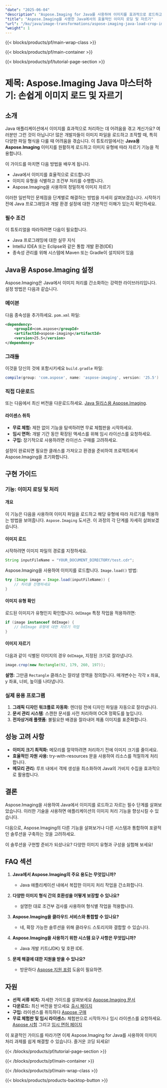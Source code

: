 ```yaml
---
"date": "2025-06-04"
"description": "Aspose.Imaging for Java를 사용하여 이미지를 효과적으로 로드하고 자르는 방법을 알아보세요. 지금 바로 앱의 이미지 처리 기능을 향상시켜 보세요."
"title": "Aspose.Imaging을 사용한 Java에서의 효율적인 이미지 로딩 및 자르기"
"url": "/ko/java/image-transformations/aspose-imaging-java-load-crop-images/"
"weight": 1
---
```


{{< blocks/products/pf/main-wrap-class >}}

{{< blocks/products/pf/main-container >}}

{{< blocks/products/pf/tutorial-page-section >}}
# 제목: Aspose.Imaging Java 마스터하기: 손쉽게 이미지 로드 및 자르기

## 소개

Java 애플리케이션에서 이미지를 효과적으로 처리하는 데 어려움을 겪고 계신가요? 여러분만 그런 것이 아닙니다! 많은 개발자들이 이미지 파일을 로드하고 조작할 때, 특히 다양한 파일 형식을 다룰 때 어려움을 겪습니다. 이 튜토리얼에서는 **Java용 Aspose.Imaging** 이미지를 원활하게 로드하고 이미지 유형에 따라 자르기 기능을 적용합니다.

이 가이드를 마치면 다음 방법을 배우게 됩니다.

- Java에서 이미지를 효율적으로 로드합니다
- 이미지 유형을 식별하고 조건부 처리를 수행합니다.
- Aspose.Imaging을 사용하여 정밀하게 이미지 자르기

이러한 일반적인 문제점을 단계별로 해결하는 방법을 자세히 살펴보겠습니다. 시작하기 전에 Java 프로그래밍과 개발 환경 설정에 대한 기본적인 이해가 있는지 확인하세요.

### 필수 조건

이 튜토리얼을 따라하려면 다음이 필요합니다.

- Java 프로그래밍에 대한 실무 지식
- IntelliJ IDEA 또는 Eclipse와 같은 통합 개발 환경(IDE)
- 종속성 관리를 위해 시스템에 Maven 또는 Gradle이 설치되어 있음

## Java용 Aspose.Imaging 설정

Aspose.Imaging은 Java에서 이미지 처리를 간소화하는 강력한 라이브러리입니다. 설정 방법은 다음과 같습니다.

### 메이븐

다음 종속성을 추가하세요. `pom.xml` 파일:

```xml
<dependency>
    <groupId>com.aspose</groupId>
    <artifactId>aspose-imaging</artifactId>
    <version>25.5</version>
</dependency>
```

### 그래들

이것을 당신의 것에 포함시키세요 `build.gradle` 파일:

```gradle
compile(group: 'com.aspose', name: 'aspose-imaging', version: '25.5')
```

### 직접 다운로드

또는 다음에서 최신 버전을 다운로드하세요. [Java 릴리스용 Aspose.Imaging](https://releases.aspose.com/imaging/java/).

#### 라이센스 취득

- **무료 체험:** 제한 없이 기능을 탐색하려면 무료 체험판을 시작하세요.
- **임시 면허:** 개발 기간 동안 확장된 액세스를 위해 임시 라이선스를 요청하세요.
- **구입:** 장기적으로 사용하려면 라이선스 구매를 고려하세요.

설정이 완료되면 필요한 클래스를 가져오고 환경을 준비하여 프로젝트에서 Aspose.Imaging을 초기화합니다.

## 구현 가이드

### 기능: 이미지 로딩 및 처리

#### 개요

이 기능은 다음을 사용하여 이미지 파일을 로드하고 해당 유형에 따라 자르기를 적용하는 방법을 보여줍니다. `Aspose.Imaging` 도서관. 이 과정의 각 단계를 자세히 살펴보겠습니다.

#### 이미지 로드

시작하려면 이미지 파일의 경로를 지정하세요.

```java
String inputFileName = "YOUR_DOCUMENT_DIRECTORY/test.cdr";
```

Aspose.Imaging을 사용하여 이미지를 로드합니다. `Image.load()` 방법:

```java
try (Image image = Image.load(inputFileName)) {
    // 처리를 진행하세요
}
```

#### 이미지 유형 확인

로드된 이미지가 유형인지 확인합니다. `OdImage` 특정 작업을 적용하려면:

```java
if (image instanceof OdImage) {
    // OdImage 유형에 대한 자르기 작업
}
```

#### 이미지 자르기

다음과 같이 식별된 이미지의 경우 `OdImage`, 지정된 크기로 잘라냅니다.

```java
image.crop(new Rectangle(92, 179, 260, 197));
```

**설명:** 그만큼 `Rectangle` 클래스는 잘라낼 영역을 정의합니다. 매개변수는 각각 x 좌표, y 좌표, 너비, 높이를 나타냅니다.

### 실제 응용 프로그램

1. **그래픽 디자인 워크플로 자동화**: 렌더링 전에 디자인 파일을 자동으로 잘라냅니다.
2. **문서 관리 시스템**: 스캔한 문서를 사전 처리하여 OCR 정확도를 높입니다.
3. **전자상거래 플랫폼**: 불필요한 배경을 잘라내어 제품 이미지를 표준화합니다.

## 성능 고려 사항

- **이미지 크기 최적화:** 메모리를 절약하려면 처리하기 전에 이미지 크기를 줄이세요.
- **효율적인 자원 사용:** try-with-resources 문을 사용하여 리소스를 적절하게 처리합니다.
- **메모리 관리:** 루프 내에서 객체 생성을 최소화하여 Java의 가비지 수집을 효과적으로 활용합니다.

## 결론

Aspose.Imaging을 사용하여 Java에서 이미지를 로드하고 자르는 필수 단계를 살펴보았습니다. 이러한 기술을 사용하면 애플리케이션의 이미지 처리 기능을 향상시킬 수 있습니다.

다음으로, Aspose.Imaging의 다른 기능을 살펴보거나 다른 시스템과 통합하여 포괄적인 솔루션을 구축하는 것을 고려하세요.

이 솔루션을 구현할 준비가 되셨나요? 다양한 이미지 유형과 구성을 실험해 보세요!

## FAQ 섹션

1. **Java에서 Aspose.Imaging의 주요 용도는 무엇입니까?**
   - Java 애플리케이션 내에서 복잡한 이미지 처리 작업을 간소화합니다.

2. **다양한 이미지 형식 간의 호환성을 어떻게 보장할 수 있나요?**
   - 설명한 대로 조건부 검사를 사용하여 형식별 작업을 적용합니다.

3. **Aspose.Imaging을 클라우드 서비스와 통합할 수 있나요?**
   - 네, 확장 가능한 솔루션을 위해 클라우드 스토리지와 결합할 수 있습니다.

4. **Aspose.Imaging을 사용하기 위한 시스템 요구 사항은 무엇입니까?**
   - Java 개발 키트(JDK) 및 호환 IDE.

5. **문제 해결에 대한 지원을 받을 수 있나요?**
   - 방문하다 [Aspose 지원 포럼](https://forum.aspose.com/c/imaging/10) 도움이 필요하면.

## 자원

- **선적 서류 비치:** 자세한 가이드를 살펴보세요 [Aspose.Imaging 문서](https://reference.aspose.com/imaging/java/)
- **다운로드:** 최신 버전을 받으세요 [출시 페이지](https://releases.aspose.com/imaging/java/)
- **구입:** 라이센스를 취득하다 [Aspose 구매](https://purchase.aspose.com/buy)
- **무료 체험판 및 임시 라이센스:** 체험판으로 시작하거나 임시 라이센스를 요청하세요. [Aspose 시험](https://releases.aspose.com/imaging/java/) 그리고 [임시 면허 페이지](https://purchase.aspose.com/temporary-license/)

이 포괄적인 가이드를 따라가면 이제 Aspose.Imaging for Java를 사용하여 이미지 처리 과제를 쉽게 해결할 수 있습니다. 즐거운 코딩 되세요!

{{< /blocks/products/pf/tutorial-page-section >}}

{{< /blocks/products/pf/main-container >}}

{{< /blocks/products/pf/main-wrap-class >}}

{{< blocks/products/products-backtop-button >}}